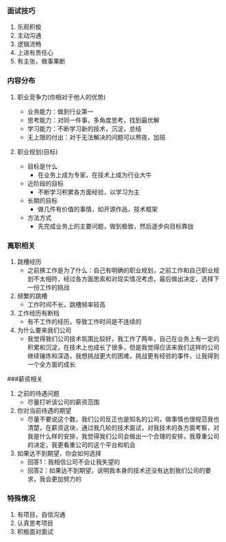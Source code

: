 ### 面试技巧
1. 乐观积极
2. 主动沟通
3. 逻辑流畅
4. 上进有责任心
5. 有主张，做事果断

### 内容分布
1. 职业竞争力(你相对于他人的优势)
    - 业务能力：做到行业第一
    - 思考能力：对同一件事，多角度思考，找到最优解
    - 学习能力：不断学习新的技术，沉淀，总结
    - 无上限的付出：对于无法解决的问题可以熬夜，加班
    
2. 职业规划(目标)
    - 目标是什么
        - 在业务上成为专家，在技术上成为行业大牛
    - 近阶段的目标
        - 不断学习积累各方面经验，以学习为主
    - 长期的目标
        - 做几件有价值的事情，如开源作品，技术框架
    - 方法方式
        - 先完成业务上的主要问题，做到极致，然后逐步向目标靠拢

### 离职相关
1. 跳槽经历
    - 之前换工作是为了什么：自己有明确的职业规划，之前工作和自己职业规划不太相符，经过各方面思索和对现实情况考虑，最后做出决定，选择下一份工作的挑战
2. 频繁的跳槽
    - 工作时间不长，跳槽频率较高
3. 工作经历有断档
    - 有不工作的经历，导致工作时间是不连续的
4. 为什么要来我们公司
    - 我觉得我们公司技术氛围比较好，我工作了两年，自己在业务上有一定的积累和沉淀，在技术上也成长了很多，但是我觉得应该来我们这样的公司继续锤炼和深造，我想挑战更大的困难，挑战更有经验的事件，让我得到一个全方面的成长
    
    
###薪资相关
1. 之前的待遇问题
    - 尽量打听该公司的薪资范围
2. 你对当前待遇的期望
    - 尽量不要说这个数，我们公司反正也是知名的公司，做事情也很规范我也清楚，在薪资这块，通过我几轮的技术面试，对我技术的各方面考察，对我是什么样的安排，我觉得我们公司会做出一个合理的安排，我尊重公司的决定，我更看重公司的这个平台和机会
3. 如果达不到期望，你会如何选择
    - 回答1：我相信公司不会让我失望的
    - 回答2：如果达不到期望，说明我本身的技术还没有达到我们公司的要求，我会更加努力的

### 特殊情况
1. 有项目，自信沟通
2. 认真思考项目
3. 积极面对面试


